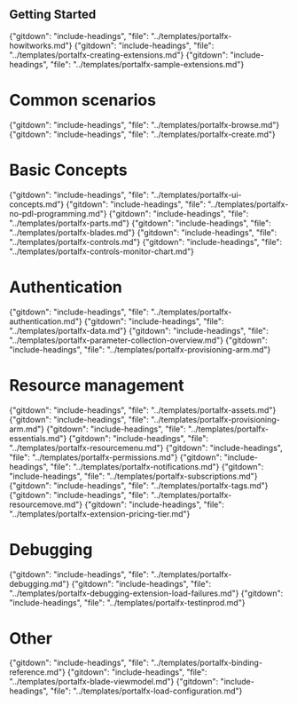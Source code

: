 
##  Getting Started

<!-- TODO: deprecate the link to portalfx-howitworks.md  and replace it with portalfx a link to -extensions-architecture.md -->
<!-- TODO:  Remove links to documents that are located in the master index or are otherwise known.  -->

{"gitdown": "include-headings", "file": "../templates/portalfx-howitworks.md"}
{"gitdown": "include-headings", "file": "../templates/portalfx-creating-extensions.md"}
{"gitdown": "include-headings", "file": "../templates/portalfx-sample-extensions.md"}

# Common scenarios
{"gitdown": "include-headings", "file": "../templates/portalfx-browse.md"}
{"gitdown": "include-headings", "file": "../templates/portalfx-create.md"}

# Basic Concepts  
{"gitdown": "include-headings", "file": "../templates/portalfx-ui-concepts.md"}
{"gitdown": "include-headings", "file": "../templates/portalfx-no-pdl-programming.md"}
{"gitdown": "include-headings", "file": "../templates/portalfx-parts.md"}
{"gitdown": "include-headings", "file": "../templates/portalfx-blades.md"}
{"gitdown": "include-headings", "file": "../templates/portalfx-controls.md"}
{"gitdown": "include-headings", "file": "../templates/portalfx-controls-monitor-chart.md"}

# Authentication
{"gitdown": "include-headings", "file": "../templates/portalfx-authentication.md"}
{"gitdown": "include-headings", "file": "../templates/portalfx-data.md"}
{"gitdown": "include-headings", "file": "../templates/portalfx-parameter-collection-overview.md"}
{"gitdown": "include-headings", "file": "../templates/portalfx-provisioning-arm.md"}

# Resource management
{"gitdown": "include-headings", "file": "../templates/portalfx-assets.md"}
{"gitdown": "include-headings", "file": "../templates/portalfx-provisioning-arm.md"}
{"gitdown": "include-headings", "file": "../templates/portalfx-essentials.md"}
{"gitdown": "include-headings", "file": "../templates/portalfx-resourcemenu.md"}
{"gitdown": "include-headings", "file": "../templates/portalfx-permissions.md"}
{"gitdown": "include-headings", "file": "../templates/portalfx-notifications.md"}
{"gitdown": "include-headings", "file": "../templates/portalfx-subscriptions.md"}
{"gitdown": "include-headings", "file": "../templates/portalfx-tags.md"}
{"gitdown": "include-headings", "file": "../templates/portalfx-resourcemove.md"}
{"gitdown": "include-headings", "file": "../templates/portalfx-extension-pricing-tier.md"}

# Debugging
{"gitdown": "include-headings", "file": "../templates/portalfx-debugging.md"}
{"gitdown": "include-headings", "file": "../templates/portalfx-debugging-extension-load-failures.md"}
{"gitdown": "include-headings", "file": "../templates/portalfx-testinprod.md"}

# Other
{"gitdown": "include-headings", "file": "../templates/portalfx-binding-reference.md"}
{"gitdown": "include-headings", "file": "../templates/portalfx-blade-viewmodel.md"}
{"gitdown": "include-headings", "file": "../templates/portalfx-load-configuration.md"}
